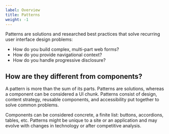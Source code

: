 ```yaml
---
label: Overview
title: Patterns
weight: -1
---
```

Patterns are solutions and researched best practices that solve recurring user interface design problems:

  * How do you build complex, multi-part web forms?
  * How do you provide navigational context?
  * How do you handle progressive disclosure?

## How are they different from components?
A pattern is more than the sum of its parts. Patterns are solutions, whereas a component can be considered a UI chunk. Patterns consist of design, content strategy, reusable components, and accessibility put together to solve common problems.

Components can be considered concrete, a finite list: buttons, accordions, tables, etc. Patterns might be unique to a site or an application and may evolve with changes in technology or after competitive analysis.